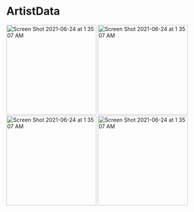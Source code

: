 # ArtistData

<img width="235" alt="Screen Shot 2021-06-24 at 1 35 07 AM" src="https://user-images.githubusercontent.com/40262346/125989614-f8e26280-4769-4085-91c7-52fc22aab9d3.png"> <img width="235" alt="Screen Shot 2021-06-24 at 1 35 07 AM" src="https://user-images.githubusercontent.com/40262346/125989626-f305fafa-c6b7-45dd-9e66-f21e99558b2a.png"> <img width="235" alt="Screen Shot 2021-06-24 at 1 35 07 AM" src="https://user-images.githubusercontent.com/40262346/125989642-deb0cf25-dbd9-42d9-9a39-d25f713867ab.png"> <img width="235" alt="Screen Shot 2021-06-24 at 1 35 07 AM" src="https://user-images.githubusercontent.com/40262346/125989657-8853db6d-7c51-4427-a677-0ac89be9230b.png">
